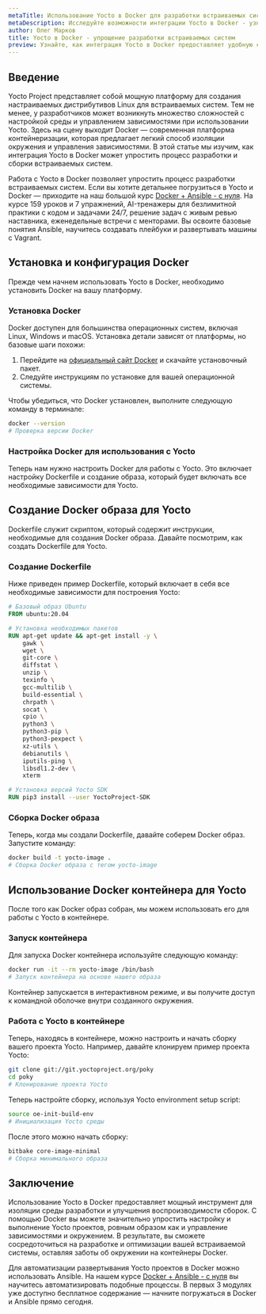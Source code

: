 ```yaml
---
metaTitle: Использование Yocto в Docker для разработки встраиваемых систем
metaDescription: Исследуйте возможности интеграции Yocto в Docker - узнайте как эффективно работать с Yocto проектами в контейнерной среде и упростите разработку
author: Олег Марков
title: Yocto в Docker - упрощение разработки встраиваемых систем
preview: Узнайте, как интеграция Yocto в Docker предоставляет удобную среду для разработки и сборки встраиваемых систем, упрощает работу с зависимостями и улучшает воспроизводимость
---
```


## Введение

Yocto Project представляет собой мощную платформу для создания настраиваемых дистрибутивов Linux для встраиваемых систем. Тем не менее, у разработчиков может возникнуть множество сложностей с настройкой среды и управлением зависимостями при использовании Yocto. Здесь на сцену выходит Docker — современная платформа контейнеризации, которая предлагает легкий способ изоляции окружения и управления зависимостями. В этой статье мы изучим, как интеграция Yocto в Docker может упростить процесс разработки и сборки встраиваемых систем.

Работа с Yocto в Docker позволяет упростить процесс разработки встраиваемых систем. Если вы хотите детальнее погрузиться в Yocto и Docker — приходите на наш большой курс [Docker + Ansible - с нуля](https://purpleschool.ru/course/docker). На курсе 159 уроков и 7 упражнений, AI-тренажеры для безлимитной практики с кодом и задачами 24/7, решение задач с живым ревью наставника, еженедельные встречи с менторами. Вы освоите базовые понятия Ansible, научитесь создавать плейбуки и развертывать машины с Vagrant.

## Установка и конфигурация Docker

Прежде чем начнем использовать Yocto в Docker, необходимо установить Docker на вашу платформу.

### Установка Docker

Docker доступен для большинства операционных систем, включая Linux, Windows и macOS. Установка детали зависят от платформы, но базовые шаги похожи:

1. Перейдите на [официальный сайт Docker](https://www.docker.com/) и скачайте установочный пакет.
2. Следуйте инструкциям по установке для вашей операционной системы.

Чтобы убедиться, что Docker установлен, выполните следующую команду в терминале:

```bash
docker --version
# Проверка версии Docker
```

### Настройка Docker для использования с Yocto

Теперь нам нужно настроить Docker для работы с Yocto. Это включает настройку Dockerfile и создание образа, который будет включать все необходимые зависимости для Yocto.

## Создание Docker образа для Yocto

Dockerfile служит скриптом, который содержит инструкции, необходимые для создания Docker образа. Давайте посмотрим, как создать Dockerfile для Yocto.

### Создание Dockerfile

Ниже приведен пример Dockerfile, который включает в себя все необходимые зависимости для построения Yocto:

```dockerfile
# Базовый образ Ubuntu
FROM ubuntu:20.04

# Установка необходимых пакетов
RUN apt-get update && apt-get install -y \
    gawk \
    wget \
    git-core \
    diffstat \
    unzip \
    texinfo \
    gcc-multilib \
    build-essential \
    chrpath \
    socat \
    cpio \
    python3 \
    python3-pip \
    python3-pexpect \
    xz-utils \
    debianutils \
    iputils-ping \
    libsdl1.2-dev \
    xterm

# Установка версий Yocto SDK
RUN pip3 install --user YoctoProject-SDK
```

### Сборка Docker образа

Теперь, когда мы создали Dockerfile, давайте соберем Docker образ. Запустите команду:

```bash
docker build -t yocto-image .
# Сборка Docker образа с тегом yocto-image
```

## Использование Docker контейнера для Yocto

После того как Docker образ собран, мы можем использовать его для работы с Yocto в контейнере.

### Запуск контейнера

Для запуска Docker контейнера используйте следующую команду:

```bash
docker run -it --rm yocto-image /bin/bash
# Запуск контейнера на основе нашего образа
```

Контейнер запускается в интерактивном режиме, и вы получите доступ к командной оболочке внутри созданного окружения.

### Работа с Yocto в контейнере

Теперь, находясь в контейнере, можно настроить и начать сборку вашего проекта Yocto. Например, давайте клонируем пример проекта Yocto:

```bash
git clone git://git.yoctoproject.org/poky
cd poky
# Клонирование проекта Yocto
```

Теперь настройте сборку, используя Yocto environment setup script:

```bash
source oe-init-build-env
# Инициализация Yocto среды
```

После этого можно начать сборку:

```bash
bitbake core-image-minimal
# Сборка минимального образа
```

## Заключение

Использование Yocto в Docker предоставляет мощный инструмент для изоляции среды разработки и улучшения воспроизводимости сборок. С помощью Docker вы можете значительно упростить настройку и выполнение Yocto проектов, ровным образом как и управление зависимостями и окружением. В результате, вы сможете сосредоточиться на разработке и оптимизации вашей встраиваемой системы, оставляя заботы об окружении на контейнеры Docker.

Для автоматизации развертывания Yocto проектов в Docker можно использовать Ansible. На нашем курсе [Docker + Ansible - с нуля](https://purpleschool.ru/course/docker) вы научитесь автоматизировать подобные процессы. В первых 3 модулях уже доступно бесплатное содержание — начните погружаться в Docker и Ansible прямо сегодня.
